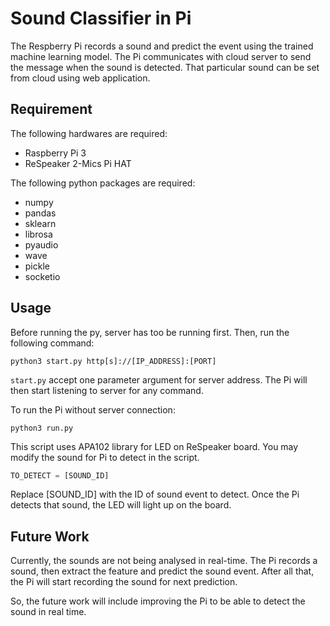 # Sound Classifier in Pi

The Respberry Pi records a sound and predict the event using the trained machine learning model. The Pi communicates with cloud server to send the message when the sound is detected. That particular sound can be set from cloud using web application.

## Requirement

The following hardwares are required:

* Raspberry Pi 3
* ReSpeaker 2-Mics Pi HAT

The following python packages are required:

* numpy
* pandas
* sklearn
* librosa
* pyaudio
* wave
* pickle
* socketio

## Usage

Before running the py, server has too be running first. Then, run the following command:

``` console
python3 start.py http[s]://[IP_ADDRESS]:[PORT]
```

`start.py` accept one parameter argument for server address. The Pi will then start listening to server for any command.

To run the Pi without server connection:

``` console
python3 run.py
```

This script uses APA102 library for LED on ReSpeaker board. You may modify the sound for Pi to detect in the script.

``` python
TO_DETECT = [SOUND_ID]
```

Replace [SOUND_ID] with the ID of sound event to detect. Once the Pi detects that sound, the LED will light up on the board.

## Future Work

Currently, the sounds are not being analysed in real-time. The Pi records a sound, then extract the feature and predict the sound event. After all that, the Pi will start recording the sound for next prediction.

So, the future work will include improving the Pi to be able to detect the sound in real time.